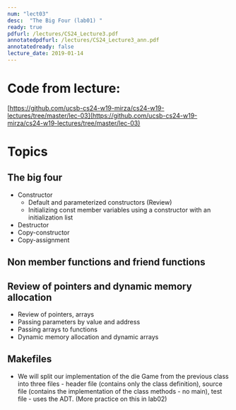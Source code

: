 ```yaml
---
num: "lect03"
desc:  "The Big Four (lab01) "
ready: true
pdfurl: /lectures/CS24_Lecture3.pdf
annotatedpdfurl: /lectures/CS24_Lecture3_ann.pdf
annotatedready: false
lecture_date: 2019-01-14
---
```


# Code from lecture:

[https://github.com/ucsb-cs24-w19-mirza/cs24-w19-lectures/tree/master/lec-03](https://github.com/ucsb-cs24-w19-mirza/cs24-w19-lectures/tree/master/lec-03)

# Topics

## The big four
* Constructor 
 	- Default and parameterized constructors (Review)
	- Initializing const member variables using a constructor with an initialization list
* Destructor
* Copy-constructor
* Copy-assignment

## Non member functions and friend functions

## Review of pointers and dynamic memory allocation
* Review of pointers, arrays
* Passing parameters by value and address
* Passing arrays to functions
* Dynamic memory allocation and dynamic arrays


## Makefiles
* We will split our implementation of the die Game from the previous class into three files  - header file (contains only the class definition), source file (contains the implementation of the class methods - no main), test file - uses the ADT. (More practice on this in lab02)



